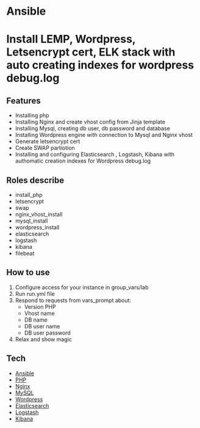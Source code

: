 # Ansible
# Install LEMP, Wordpress, Letsencrypt cert,  ELK stack with auto creating indexes for wordpress debug.log

## Features
- Installing php
- Installing Nginx and create vhost config from Jinja template
- Installing Mysql, creating db user, db password and database
- Installing Wordpress engine with connection to Mysql and Nginx vhost
- Generate letsencrypt cert
- Create SWAP partiotion
- Installing and configuring Elasticsearch , Logstash, Kibana with authomatic creation indexes for Wordpress debug.log

## Roles describe

- install_php
- letsencrypt
- swap
- nginx_vhost_install
- mysql_install
- wordpress_install
- elasticsearch
- logstash
- kibana
- filebeat

## How to use
1. Configure access for your instance in group_vars/lab
2. Run run.yml file
3. Respond to requests from vars_prompt about:
   - Version PHP
   - Vhost name
   - DB name
   - DB user name
   - DB user password 
4. Relax and show magic 

## Tech

- [Ansible]
- [PHP]
- [Nginx]
- [MySQL]
- [Wordpress]
- [Elasticsearch]
- [Logstash]
- [Kibana]

[PHP]: <https://www.php.net>
[Nginx]: <https://nginx.org>
[MySQL]: <https://mysql.com>
[Wordpress]: <https://wordpress.com>
[Elasticsearch]: <https://www.elastic.co>
[Logstash]: <https://www.elastic.co>
[Kibana]: <https://www.elastic.co>
[Ansible]: <https://www.ansible.com>

